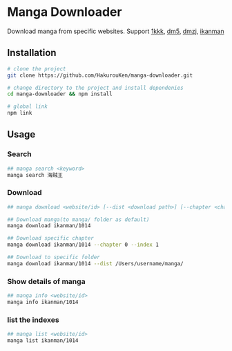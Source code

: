 # Manga Downloader

Download manga from specific websites. Support [1kkk](http://www.1kkk.com/), [dm5](http://www.dm5.com/), [dmzj](http://manhua.dmzj.com/), [ikanman](http://www.ikanman.com/)


## Installation
```bash
# clone the project
git clone https://github.com/HakurouKen/manga-downloader.git

# change directory to the project and install dependenies
cd manga-downloader && npm install

# global link
npm link
```

## Usage

### Search
```bash
## manga search <keyword>
manga search 海贼王
```

### Download
```bash
## manga download <website/id> [--dist <download path>] [--chapter <chapter index>] [--index <table of contents index>]

## Download manga(to manga/ folder as default)
manga download ikanman/1014

## Download specific chapter
manga download ikanman/1014 --chapter 0 --index 1

## Download to specific folder
manga download ikanman/1014 --dist /Users/username/manga/
```

### Show details of manga
```bash
## manga info <website/id>
manga info ikanman/1014
```

### list the indexes
```bash
## manga list <website/id>
manga list ikanman/1014
```
